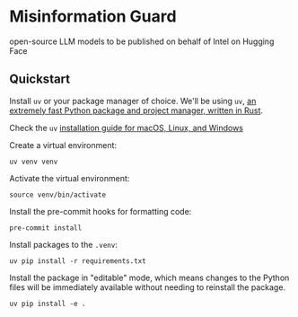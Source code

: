 # Misinformation Guard

open-source LLM models to be published on behalf of Intel on Hugging Face

## Quickstart

Install `uv` or your package manager of choice. We'll be using `uv`, [an extremely fast Python package and project manager, written in Rust](https://github.com/astral-sh/uv).

Check the `uv` [installation guide for macOS, Linux, and Windows](https://docs.astral.sh/uv/getting-started/installation/)

Create a virtual environment:

```
uv venv venv
```

Activate the virtual environment:

```
source venv/bin/activate
```

Install the pre-commit hooks for formatting code:

```
pre-commit install
```

Install packages to the `.venv`:

```
uv pip install -r requirements.txt
```

Install the package in "editable" mode, which means changes to the Python files will be immediately available without needing to reinstall the package.

```
uv pip install -e .
```
